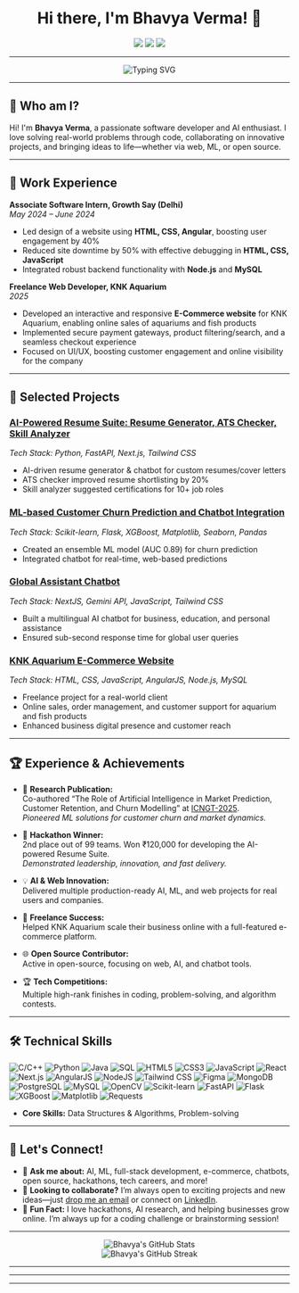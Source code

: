 
<!-- Bhavya Verma's GitHub Profile README -->

<h1 align="center">Hi there, I'm Bhavya Verma! 👋</h1>
<p align="center">
  <a href="mailto:bhavyaverma435@gmail.com"><img src="https://img.shields.io/badge/Email-bhavyaverma435@gmail.com-blue?style=flat-square&logo=gmail"></a>
  <a href="https://www.linkedin.com/in/bhavya26050"><img src="https://img.shields.io/badge/LinkedIn-Bhavya%20Verma-blue?style=flat-square&logo=linkedin"></a>
  <a href="https://github.com/bhavya26050"><img src="https://img.shields.io/badge/GitHub-bhavya26050-black?style=flat-square&logo=github"></a>
</p>

---

<p align="center">
  <img src="https://readme-typing-svg.demolab.com?font=Fira+Code&pause=1000&color=0078D4&width=435&lines=Software+Developer+%7C+AI+Enthusiast;Full+Stack+Web+%26+ML+Projects;Open+Source+%26+Hackathon+Lover;Always+Learning+%F0%9F%93%9A" alt="Typing SVG" />
</p>

---

## 👋 Who am I?

Hi! I'm **Bhavya Verma**, a passionate software developer and AI enthusiast. I love solving real-world problems through code, collaborating on innovative projects, and bringing ideas to life—whether via web, ML, or open source.

---

## 💼 Work Experience

**Associate Software Intern, Growth Say (Delhi)**  
*May 2024 – June 2024*
- Led design of a website using **HTML, CSS, Angular**, boosting user engagement by 40%
- Reduced site downtime by 50% with effective debugging in **HTML, CSS, JavaScript**
- Integrated robust backend functionality with **Node.js** and **MySQL**

**Freelance Web Developer, KNK Aquarium**  
*2025*
- Developed an interactive and responsive **E-Commerce website** for KNK Aquarium, enabling online sales of aquariums and fish products
- Implemented secure payment gateways, product filtering/search, and a seamless checkout experience
- Focused on UI/UX, boosting customer engagement and online visibility for the company

---

## 🚀 Selected Projects

### [AI-Powered Resume Suite: Resume Generator, ATS Checker, Skill Analyzer](#)
*Tech Stack: Python, FastAPI, Next.js, Tailwind CSS*  
- AI-driven resume generator & chatbot for custom resumes/cover letters  
- ATS checker improved resume shortlisting by 20%  
- Skill analyzer suggested certifications for 10+ job roles

### [ML-based Customer Churn Prediction and Chatbot Integration](#)
*Tech Stack: Scikit-learn, Flask, XGBoost, Matplotlib, Seaborn, Pandas*  
- Created an ensemble ML model (AUC 0.89) for churn prediction  
- Integrated chatbot for real-time, web-based predictions

### [Global Assistant Chatbot](#)
*Tech Stack: NextJS, Gemini API, JavaScript, Tailwind CSS*  
- Built a multilingual AI chatbot for business, education, and personal assistance  
- Ensured sub-second response time for global user queries

### [KNK Aquarium E-Commerce Website](#)
*Tech Stack: HTML, CSS, JavaScript, AngularJS, Node.js, MySQL*  
- Freelance project for a real-world client  
- Online sales, order management, and customer support for aquarium and fish products  
- Enhanced business digital presence and customer reach

---

## 🏆 Experience & Achievements

- 🏅 **Research Publication:**  
  Co-authored “The Role of Artificial Intelligence in Market Prediction, Customer Retention, and Churn Modelling” at [ICNGT-2025](#).  
  _Pioneered ML solutions for customer churn and market dynamics._

- 🥈 **Hackathon Winner:**  
  2nd place out of 99 teams. Won ₹120,000 for developing the AI-powered Resume Suite.  
  _Demonstrated leadership, innovation, and fast delivery._

- 💡 **AI & Web Innovation:**  
  Delivered multiple production-ready AI, ML, and web projects for real users and companies.

- 🌟 **Freelance Success:**  
  Helped KNK Aquarium scale their business online with a full-featured e-commerce platform.

- 🌐 **Open Source Contributor:**  
  Active in open-source, focusing on web, AI, and chatbot tools.

- 🏆 **Tech Competitions:**  
  Multiple high-rank finishes in coding, problem-solving, and algorithm contests.

---

## 🛠️ Technical Skills

<p>
  <!-- Languages -->
  <img src="https://img.shields.io/badge/C/C++-00599C?style=for-the-badge&logo=cplusplus&logoColor=white" alt="C/C++"/>
  <img src="https://img.shields.io/badge/Python-3776AB?style=for-the-badge&logo=python&logoColor=white" alt="Python"/>
  <img src="https://img.shields.io/badge/Java-007396?style=for-the-badge&logo=java&logoColor=white" alt="Java"/>
  <img src="https://img.shields.io/badge/SQL-316192?style=for-the-badge&logo=postgresql&logoColor=white" alt="SQL"/>

  <!-- Web & Frameworks -->
  <img src="https://img.shields.io/badge/HTML5-E34F26?style=for-the-badge&logo=html5&logoColor=white" alt="HTML5"/>
  <img src="https://img.shields.io/badge/CSS3-1572B6?style=for-the-badge&logo=css3&logoColor=white" alt="CSS3"/>
  <img src="https://img.shields.io/badge/JavaScript-F7DF1E?style=for-the-badge&logo=javascript&logoColor=black" alt="JavaScript"/>
  <img src="https://img.shields.io/badge/React-20232A?style=for-the-badge&logo=react&logoColor=61DAFB" alt="React"/>
  <img src="https://img.shields.io/badge/Next.js-000000?style=for-the-badge&logo=nextdotjs&logoColor=white" alt="Next.js"/>
  <img src="https://img.shields.io/badge/AngularJS-E23237?style=for-the-badge&logo=angularjs&logoColor=white" alt="AngularJS"/>
  <img src="https://img.shields.io/badge/Node.js-339933?style=for-the-badge&logo=nodedotjs&logoColor=white" alt="NodeJS"/>
  <img src="https://img.shields.io/badge/Tailwind_CSS-38B2AC?style=for-the-badge&logo=tailwind-css&logoColor=white" alt="Tailwind CSS"/>
  <img src="https://img.shields.io/badge/Figma-F24E1E?style=for-the-badge&logo=figma&logoColor=white" alt="Figma"/>

  <!-- Databases -->
  <img src="https://img.shields.io/badge/MongoDB-47A248?style=for-the-badge&logo=mongodb&logoColor=white" alt="MongoDB"/>
  <img src="https://img.shields.io/badge/PostgreSQL-4169E1?style=for-the-badge&logo=postgresql&logoColor=white" alt="PostgreSQL"/>
  <img src="https://img.shields.io/badge/MySQL-4479A1?style=for-the-badge&logo=mysql&logoColor=white" alt="MySQL"/>

  <!-- Libraries & Tools -->
  <img src="https://img.shields.io/badge/OpenCV-5C3EE8?style=for-the-badge&logo=opencv&logoColor=white" alt="OpenCV"/>
  <img src="https://img.shields.io/badge/Scikit--learn-F7931E?style=for-the-badge&logo=scikit-learn&logoColor=white" alt="Scikit-learn"/>
  <img src="https://img.shields.io/badge/FastAPI-009688?style=for-the-badge&logo=fastapi&logoColor=white" alt="FastAPI"/>
  <img src="https://img.shields.io/badge/Flask-000000?style=for-the-badge&logo=flask&logoColor=white" alt="Flask"/>
  <img src="https://img.shields.io/badge/XGBoost-EC6C00?style=for-the-badge&logo=xgboost&logoColor=white" alt="XGBoost"/>
  <img src="https://img.shields.io/badge/Matplotlib-11557C?style=for-the-badge&logo=matplotlib&logoColor=white" alt="Matplotlib"/>
  <img src="https://img.shields.io/badge/Requests-0052CC?style=for-the-badge&logo=requests&logoColor=white" alt="Requests"/>
</p>

- **Core Skills:** Data Structures & Algorithms, Problem-solving

---

## 🤝 Let's Connect!

- 💬 **Ask me about:** AI, ML, full-stack development, e-commerce, chatbots, open source, hackathons, tech careers, and more!
- 🙌 **Looking to collaborate?** I’m always open to exciting projects and new ideas—just [drop me an email](mailto:bhavyaverma435@gmail.com) or connect on [LinkedIn](https://www.linkedin.com/in/bhavya26050).
- 🧩 **Fun Fact:** I love hackathons, AI research, and helping businesses grow online. I’m always up for a coding challenge or brainstorming session!

---

<p align="center">
  <img src="https://github-readme-stats.vercel.app/api?username=bhavya26050&show_icons=true&theme=tokyonight" alt="Bhavya's GitHub Stats" />
  <br>
  <img src="https://github-readme-streak-stats.herokuapp.com/?user=bhavya26050&theme=tokyonight" alt="Bhavya's GitHub Streak" />
</p>

---
---
---



